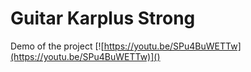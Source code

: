 # Guitar Karplus Strong
Demo of the project
[![https://youtu.be/SPu4BuWETTw](https://youtu.be/SPu4BuWETTw)]()
